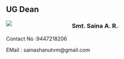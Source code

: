 <div align="left" class="contentDiv">
<h2>UG Dean</h2>
<div style="width:160px; float:left; margin-right:20px;margin-bottom:6px;">
<img src="images/depts/saina.jpg"/>
</div>
<h3>Smt. Saina A. R.</h3>
<p>Contact No :9447218206

</p>
<p>EMail : sainashanutvm@gmail.com</p>
</div>
